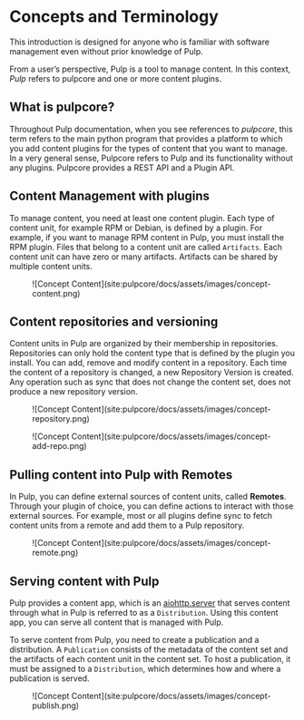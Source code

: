 # Concepts and Terminology

This introduction is designed for anyone who is familiar with software management even without prior
knowledge of Pulp.

From a user’s perspective, Pulp is a tool to manage content. In this context, *Pulp* refers to
pulpcore and one or more content plugins.

## What is pulpcore?

Throughout Pulp documentation, when you see references to *pulpcore*, this term refers to the main
python program that provides a platform to which you add content plugins for the types of content
that you want to manage. In a very general sense, Pulpcore refers to Pulp and its functionality
without any plugins. Pulpcore provides a REST API and a Plugin API.

## Content Management with plugins

To manage content, you need at least one content plugin. Each type of content unit, for example RPM
or Debian, is defined by a plugin. For example, if you want to manage RPM content in Pulp, you must
install the RPM plugin. Files that belong to a content unit are called
`Artifacts`. Each content unit can have zero or many artifacts. Artifacts can be
shared by multiple content units.

<figure markdown="span">
  ![Concept Content](site:pulpcore/docs/assets/images/concept-content.png)
  <!-- <figcaption>Image caption</figcaption> -->
</figure>

## Content repositories and versioning

Content units in Pulp are organized by their membership in repositories. Repositories can only hold
the content type that is defined by the plugin you install. You can add, remove and modify content
in a repository. Each time the content of a repository is changed, a new Repository Version is
created. Any operation such as sync that does not change the content set, does not produce a new
repository version.

<figure markdown="span">
  ![Concept Content](site:pulpcore/docs/assets/images/concept-repository.png)
  <!-- <figcaption>Image caption</figcaption> -->
</figure>

<figure markdown="span">
  ![Concept Content](site:pulpcore/docs/assets/images/concept-add-repo.png)
  <!-- <figcaption>Image caption</figcaption> -->
</figure>

## Pulling content into Pulp with Remotes

In Pulp, you can define external sources of content units, called **Remotes**.
Through your plugin of choice, you can define actions to interact with those external sources.
For example, most or all plugins define sync to fetch content units from a remote and add them to a
Pulp repository.

<figure markdown="span">
  ![Concept Content](site:pulpcore/docs/assets/images/concept-remote.png)
  <!-- <figcaption>Image caption</figcaption> -->
</figure>

## Serving content with Pulp

Pulp provides a content app, which is an
[aiohttp.server](https://docs.aiohttp.org/en/stable/web.html) that serves content through what in
Pulp is referred to as a `Distribution`. Using this content app, you can serve all content
that is managed with Pulp.

To serve content from Pulp, you need to create a publication and a distribution. A
`Publication` consists of the metadata of the content set and the artifacts of each content
unit in the content set. To host a publication, it must be assigned to a `Distribution`, which
determines how and where a publication is served.

<figure markdown="span">
  ![Concept Content](site:pulpcore/docs/assets/images/concept-publish.png)
  <!-- <figcaption>Image caption</figcaption> -->
</figure>
